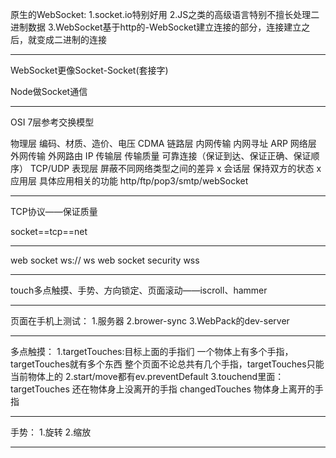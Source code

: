 原生的WebSocket:
1.socket.io特别好用
2.JS之类的高级语言特别不擅长处理二进制数据
3.WebSocket基于http的-WebSocket建立连接的部分，连接建立之后，就变成二进制的连接

-----------------------------------------------------

WebSocket更像Socket-Socket(套接字)

Node做Socket通信

-----------------------------------------------------

OSI 7层参考交换模型

物理层           编码、材质、造价、电压             CDMA
链路层           内网传输    内网寻址               ARP
网络层           外网传输    外网路由               IP
传输层           传输质量    可靠连接（保证到达、保证正确、保证顺序） TCP/UDP
表现层           屏蔽不同网络类型之间的差异         x
会话层           保持双方的状态                     x
应用层           具体应用相关的功能                 http/ftp/pop3/smtp/webSocket

-----------------------------------------------------

TCP协议——保证质量

socket==tcp==net

-----------------------------------------------------

web socket ws:// ws
web socket security wss

-----------------------------------------------------

touch多点触摸、手势、方向锁定、页面滚动——iscroll、hammer

-----------------------------------------------------

页面在手机上测试：
1.服务器
2.brower-sync
3.WebPack的dev-server

-----------------------------------------------------

多点触摸：
1.targetTouches:目标上面的手指们
  一个物体上有多个手指，targetTouches就有多个东西
  整个页面不论总共有几个手指，targetTouches只能当前物体上的
2.start/move都有ev.preventDefault
3.touchend里面：
  targetTouches 还在物体身上没离开的手指
  changedTouches 物体身上离开的手指

-----------------------------------------------------

手势：
1.旋转
2.缩放

-----------------------------------------------------
